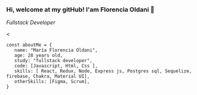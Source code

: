 ### Hi, welcome at my gitHub! I'am Florencia Oldani 👋 
<i>Fullstack Developer</i>

<!--
**MFlorO/MFlorO** is a ✨ _special_ ✨ repository because its `README.md` (this file) appears on your GitHub profile.

Here are some ideas to get you started:

- 🔭 I’m currently working on ...
- 🌱 I’m currently learning ...
- 👯 I’m looking to collaborate on ...
- 🤔 I’m looking for help with ...
- 💬 Ask me about ...
- 📫 How to reach me: ...
- 😄 Pronouns: ...
- ⚡ Fun fact: ...
-->

<

```
const aboutMe = {
   name: "María Florencia Oldani",
   age: 28 years old,
   study: "fullstack developer",
   code: [Javascript, Html, Css ],
   skills: [ React, Redux, Node, Express js, Postgres sql, Sequelize, firebase, Chakra, Material UI],
   otherSkills: [Figma, Scrum],
}

```
